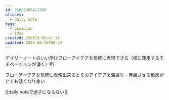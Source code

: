 ```yaml
---
id: 25052908411390
aliases:
  - daily note
tags:
  - obsidian
  - idea
created: 250529 08:41:13
updated: 2025-06-10T06:33
---
```


デイリーノートのいい所はフローアイデアを気軽に表現できる（様に運用するモチベーションが湧く）所

フローアイデアを気軽に表現出来るとそのアイデアを深掘り・発展させる敷居がとても低くなり良い

[[daily noteで迷子にならない]]